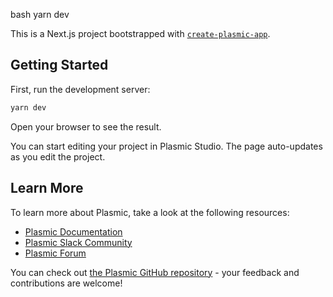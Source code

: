 bash
yarn dev




This is a Next.js project bootstrapped with [`create-plasmic-app`](https://www.npmjs.com/package/create-plasmic-app).

## Getting Started

First, run the development server:

```bash
yarn dev
```

Open your browser to see the result.

You can start editing your project in Plasmic Studio. The page auto-updates as you edit the project.

## Learn More

To learn more about Plasmic, take a look at the following resources:

- [Plasmic Documentation](https://docs.plasmic.app/learn/)
- [Plasmic Slack Community](https://www.plasmic.app/slack)
- [Plasmic Forum](https://forum.plasmic.app/)

You can check out [the Plasmic GitHub repository](https://github.com/plasmicapp/plasmic) - your feedback and contributions are welcome!
